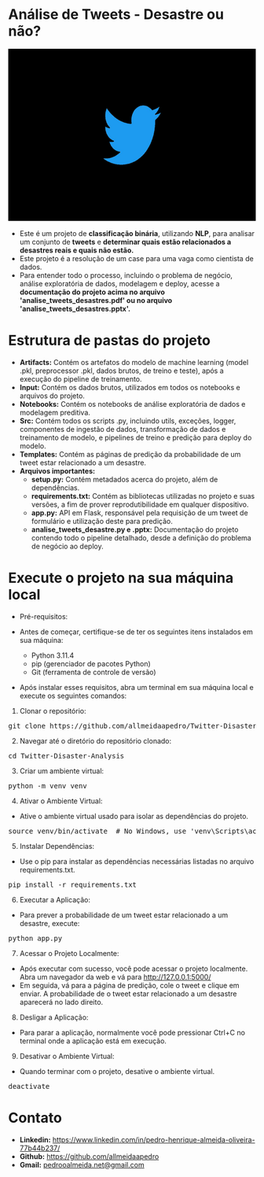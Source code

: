 # Análise de Tweets - Desastre ou não?

<img src="logo_twitter.webp" width="100%" height=350px>

- Este é um projeto de <b>classificação binária</b>, utilizando <b>NLP</b>, para analisar um conjunto de <b>tweets</b> e <B>determinar quais estão relacionados a desastres reais e quais não estão.</b>
- Este projeto é a resolução de um case para uma vaga como cientista de dados.
- Para entender todo o processo, incluindo o problema de negócio, análise exploratória de dados, modelagem e deploy, acesse a <b>documentação do projeto acima no arquivo 'analise_tweets_desastres.pdf' ou no arquivo 'analise_tweets_desastres.pptx'.</b>

# Estrutura de pastas do projeto
- <B>Artifacts:</b> Contém os artefatos do modelo de machine learning (model .pkl, preprocessor .pkl, dados brutos, de treino e teste), após a execução do pipeline de treinamento.
- <B>Input:</b> Contém os dados brutos, utilizados em todos os notebooks e arquivos do projeto.
- <B>Notebooks:</b> Contém os notebooks de análise exploratória de dados e modelagem preditiva.
- <B>Src:</b> Contém todos os scripts .py, incluindo utils, exceções, logger, componentes de ingestão de dados, transformação de dados e treinamento de modelo, e pipelines de treino e predição para deploy do modelo.
- <B>Templates:</b> Contém as páginas de predição da probabilidade de um tweet estar relacionado a um desastre.
- <B>Arquivos importantes:</b> 
    - <B>setup.py:</b> Contém metadados acerca do projeto, além de dependências.
    - <B>requirements.txt:</b> Contém as bibliotecas utilizadas no projeto e suas versões, a fim de prover reprodutibilidade em qualquer dispositivo.
    - <B>app.py:</b> API em Flask, responsável pela requisição de um tweet de formulário e utilização deste para predição.
    - <B>analise_tweets_desastre.py e .pptx:</b> Documentação do projeto contendo todo o pipeline detalhado, desde a definição do problema de negócio ao deploy.

# Execute o projeto na sua máquina local
- Pré-requisitos:

- Antes de começar, certifique-se de ter os seguintes itens instalados em sua máquina:

    - Python 3.11.4
    - pip (gerenciador de pacotes Python)
    - Git (ferramenta de controle de versão)

- Após instalar esses requisitos, abra um terminal em sua máquina local e execute os seguintes comandos:

1. Clonar o repositório:
<pre>
git clone https://github.com/allmeidaapedro/Twitter-Disaster-Analysis.git
</pre>

2. Navegar até o diretório do repositório clonado:
<pre>
cd Twitter-Disaster-Analysis
</pre>

3. Criar um ambiente virtual:
<pre>
python -m venv venv
</pre>

4. Ativar o Ambiente Virtual:
- Ative o ambiente virtual usado para isolar as dependências do projeto.
<pre>
source venv/bin/activate  # No Windows, use 'venv\Scripts\activate'
</pre>

5. Instalar Dependências:
- Use o pip para instalar as dependências necessárias listadas no arquivo requirements.txt.
<pre>
pip install -r requirements.txt
</pre>

6. Executar a Aplicação:
- Para prever a probabilidade de um tweet estar relacionado a um desastre, execute:
<pre>
python app.py
</pre>

7. Acessar o Projeto Localmente:
- Após executar com sucesso, você pode acessar o projeto localmente. Abra um navegador da web e vá para http://127.0.0.1:5000/
- Em seguida, vá para a página de predição, cole o tweet e clique em enviar. A probabilidade de o tweet estar relacionado a um desastre aparecerá no lado direito.

8. Desligar a Aplicação:
- Para parar a aplicação, normalmente você pode pressionar Ctrl+C no terminal onde a aplicação está em execução.

9. Desativar o Ambiente Virtual:
- Quando terminar com o projeto, desative o ambiente virtual.
<pre>
deactivate
</pre>

# Contato
- <b>Linkedin:</b> https://www.linkedin.com/in/pedro-henrique-almeida-oliveira-77b44b237/
- <b>Github:</b> https://github.com/allmeidaapedro
- <b>Gmail:</b> pedrooalmeida.net@gmail.com